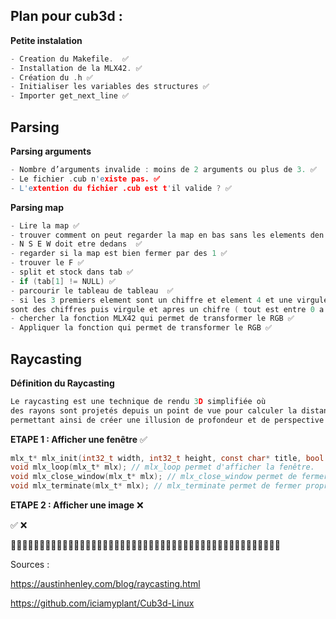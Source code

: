 ## Plan pour cub3d :

**Petite instalation**

```c
- Creation du Makefile.  ✅
- Installation de la MLX42. ✅
- Création du .h ✅
- Initialiser les variables des structures ✅
- Importer get_next_line ✅
```

## Parsing

**Parsing arguments**

```c
- Nombre d’arguments invalide : moins de 2 arguments ou plus de 3. ✅ 
- Le fichier .cub n'existe pas. ✅
- L'extention du fichier .cub est t'il valide ? ✅ 
```
**Parsing map**

```c
- Lire la map ✅
- trouver comment on peut regarder la map en bas sans les elements den haut ✅
- N S E W doit etre dedans  ✅
- regarder si la map est bien fermer par des 1 ✅
- trouver le F ✅
- split et stock dans tab ✅
- if (tab[1] != NULL) ✅
- parcourir le tableau de tableau  ✅
- si les 3 premiers element sont un chiffre et element 4 et une virgule et si les 3 elements
sont des chiffres puis virgule et apres un chifre ( tout est entre 0 a 255) ✅
- chercher la fonction MLX42 qui permet de transformer le RGB ✅
- Appliquer la fonction qui permet de transformer le RGB ✅
```

## Raycasting

**Définition du Raycasting**

```c
Le raycasting est une technique de rendu 3D simplifiée où 
des rayons sont projetés depuis un point de vue pour calculer la distance aux objets dans une scène 2D, 
permettant ainsi de créer une illusion de profondeur et de perspective.
```

**ETAPE 1 : Afficher une fenêtre** ✅

```c
mlx_t* mlx_init(int32_t width, int32_t height, const char* title, bool resize); // mlx_init permet de cree la fenêtre.
void mlx_loop(mlx_t* mlx); // mlx_loop permet d'afficher la fenêtre.
void mlx_close_window(mlx_t* mlx); // mlx_close_window permet de fermer la fenêtre.
void mlx_terminate(mlx_t* mlx); // mlx_terminate permet de fermer proprement la fenêtre
```

**ETAPE 2 : Afficher une image**  ❌








✅  ❌



🚧🚧🚧🚧🚧🚧🚧🚧🚧🚧🚧🚧🚧🚧🚧🚧🚧🚧🚧🚧🚧🚧🚧🚧🚧🚧🚧🚧🚧🚧🚧🚧🚧🚧🚧🚧🚧🚧🚧🚧🚧🚧🚧🚧🚧🚧🚧


Sources : 

https://austinhenley.com/blog/raycasting.html

https://github.com/iciamyplant/Cub3d-Linux


